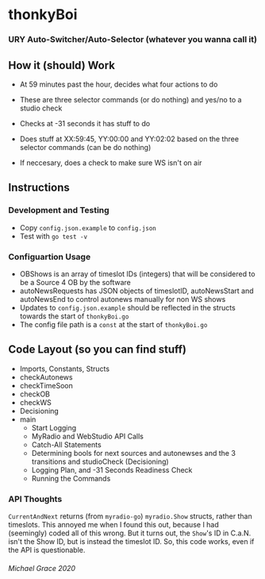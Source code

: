# thonkyBoi

### URY Auto-Switcher/Auto-Selector (whatever you wanna call it)

## How it (should) Work

* At 59 minutes past the hour, decides what four actions to do

* These are three selector commands (or do nothing) and yes/no to a studio check

* Checks at -31 seconds it has stuff to do

* Does stuff at XX:59:45, YY:00:00 and YY:02:02 based on the three selector commands (can be do nothing)

* If neccesary, does a check to make sure WS isn't on air

## Instructions

### Development and Testing

* Copy `config.json.example` to `config.json`
* Test with `go test -v`

### Configuartion Usage

* OBShows is an array of timeslot IDs (integers) that will be considered to be a Source 4 OB by the software
* autoNewsRequests has JSON objects of timeslotID, autoNewsStart and autoNewsEnd to control autonews manually for non WS shows
* Updates to `config.json.example` should be reflected in the structs towards the start of `thonkyBoi.go`
* The config file path is a `const` at the start of `thonkyBoi.go`

## Code Layout (so you can find stuff)

* Imports, Constants, Structs
* checkAutonews
* checkTimeSoon
* checkOB
* checkWS
* Decisioning
* main
    * Start Logging
    * MyRadio and WebStudio API Calls
    * Catch-All Statements
    * Determining bools for next sources and autonewses and the 3 transitions and studioCheck (Decisioning)
    * Logging Plan, and -31 Seconds Readiness Check
    * Running the Commands

### API Thoughts

`CurrentAndNext` returns (from `myradio-go`) `myradio.Show` structs, rather than timeslots. This annoyed me when I found this out, because I had (seemingly) coded all of this wrong. But it turns out, the `Show`'s ID in C.a.N. isn't the Show ID, but is instead the timeslot ID. So, this code works, even if the API is questionable.


###### Michael Grace 2020